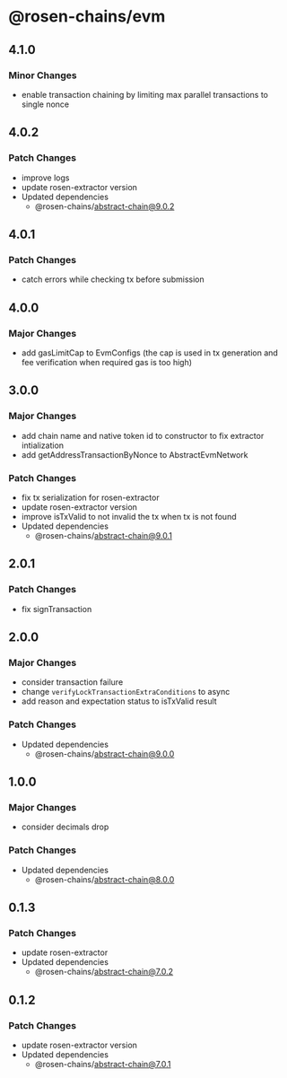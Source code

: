 # @rosen-chains/evm

## 4.1.0

### Minor Changes

- enable transaction chaining by limiting max parallel transactions to single nonce

## 4.0.2

### Patch Changes

- improve logs
- update rosen-extractor version
- Updated dependencies
  - @rosen-chains/abstract-chain@9.0.2

## 4.0.1

### Patch Changes

- catch errors while checking tx before submission

## 4.0.0

### Major Changes

- add gasLimitCap to EvmConfigs (the cap is used in tx generation and fee verification when required gas is too high)

## 3.0.0

### Major Changes

- add chain name and native token id to constructor to fix extractor intialization
- add getAddressTransactionByNonce to AbstractEvmNetwork

### Patch Changes

- fix tx serialization for rosen-extractor
- update rosen-extractor version
- improve isTxValid to not invalid the tx when tx is not found
- Updated dependencies
  - @rosen-chains/abstract-chain@9.0.1

## 2.0.1

### Patch Changes

- fix signTransaction

## 2.0.0

### Major Changes

- consider transaction failure
- change `verifyLockTransactionExtraConditions` to async
- add reason and expectation status to isTxValid result

### Patch Changes

- Updated dependencies
  - @rosen-chains/abstract-chain@9.0.0

## 1.0.0

### Major Changes

- consider decimals drop

### Patch Changes

- Updated dependencies
  - @rosen-chains/abstract-chain@8.0.0

## 0.1.3

### Patch Changes

- update rosen-extractor
- Updated dependencies
  - @rosen-chains/abstract-chain@7.0.2

## 0.1.2

### Patch Changes

- update rosen-extractor version
- Updated dependencies
  - @rosen-chains/abstract-chain@7.0.1
